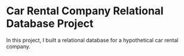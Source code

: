 <h1> Car Rental Company Relational Database Project </h1>
In this project, I built a relational database for a hypothetical car rental company. 
